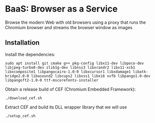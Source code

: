 # BaaS: Browser as a Service
Browse the modern Web with old browsers using a proxy that runs the Chromium browser and streams the browser window as images

## Installation

Install the dependencies:

```
sudo apt install git cmake g++ pkg-config libx11-dev libpoco-dev libjpeg-turbo8-dev zlib1g-dev libnss3 libxrandr2 libx11-xcb1 libxcomposite1 libpangocairo-1.0-0 libxcursor1 libxdamage1 libatk-bridge2.0-0 libasound2 libcups2 libxss1 libxi6 xvfb libpango1.0-dev libpangoft2-1.0-0 ttf-mscorefonts-installer
```

Obtain a release build of CEF (Chromium Embedded Framework):

```
./download_cef.sh
```

Extract CEF and build its DLL wrapper library that we will use

```
./setup_cef.sh
```

